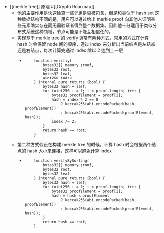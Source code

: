 - [[merkle tree]] 原理 #[[Crypto Roadmap]]
	- 他的主要作用是快速检查一些元素是否被包含，但是和类似于 hash set 这种数据结构不同的是，用户可以通过给出 merkle proof 向其他人证明某些元素确实存在而无需验证者得到整个数据集。因此他十分适用于类似分布式系统这种领域，节点可能是不能互相信任的。
	- 实现基于 merkle tree 的 verify 通常有两种方式，常用的方式在计算 hash 时会保留 node 间的顺序，通过 index 来分析出当前结点是左结点还是右结点，每次计算完通过 index 除以 2 达到上一层
		- ```solidity
		      function verifiy(
		          bytes32[] memory proof,
		          bytes32 root,
		          bytes32 leaf,
		          uint256 index
		      ) internal pure returns (bool) {
		          bytes32 hash = leaf;
		          for (uint256 i = 0; i < proof.length; i++) {
		              bytes32 proofElement = proof[i];
		              hash = index % 2 == 0
		                  ? keccak256(abi.encodePacked(hash, proofElement))
		                  : keccak256(abi.encodePacked(proofElement, hash));
		              index /= 2;
		          }
		          return hash == root;
		      }
		  ```
	- 第二种方式假设在构建 merkle tree 的时候，计算 hash 时会根据两个结点的 hash 大小来连接，这样可以避免计算 index
		- ```solidity
		      function verifyBySorting(
		          bytes32[] memory proof,
		          bytes32 root,
		          bytes32 leaf
		      ) internal pure returns (bool) {
		          bytes32 hash = leaf;
		          for (uint256 i = 0; i < proof.length; i++) {
		              bytes32 proofElement = proof[i];
		              hash = hash < proofElement
		                  ? keccak256(abi.encodePacked(hash, proofElement))
		                  : keccak256(abi.encodePacked(proofElement, hash));
		          }
		          return hash == root;
		      }
		  ```